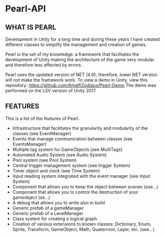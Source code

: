 # Pearl-API

## WHAT IS PEARL
Development in Unity for a long time and during these years I have created different classes to simplify the management and creation of games.

Pearl is the set of my knowledge: a framework that facilitates the development of Unity making the architecture of the game very modular and therefore less affected by errors.

Pearl uses the updated version of NET (4.0); therefore, lower NET version will not make the framework work.
To view a demo in Unity, view this repository: https://github.com/AmalfiZodiaco/Pearl-Demo
The demo was performed on the LSV version of Unity 2017.

## FEATURES
This is a list of the features of Pearl.
- Infrastructure that facilitates the granularity and modularity of the classes (see EventManager)
- Events that manage communication between classes (see EventsManager)
- Multiple tag system for GameObjects (see MultiTags)
- Automated Audio System (see Audio System)
- Pool system (see Pool System)
- Central trigger management system (see trigger System)
- Timer object and clock (see Time System)
- Input reading system integrated with the event manager (see Input System)
- Component that allows you to keep the object between scenes (see...)
- Component that allows you to control the destruction of your gameobject (se...)
- A debug that allows you to write also in build
- Generic prefab of a gameManager
- Generic prefab of a LevelManager
- Class system for creating a logical graph
- Creation of various extensions to known classes: Dictionary, Enum, Sprite, Transform, GameObject, Math, Quaternion, Layer, etc. (see...)
